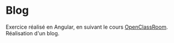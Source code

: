 # Blog

Exercice réalisé en Angular, en suivant le cours [OpenClassRoom](https://openclassrooms.com/fr/courses/4668271-developpez-des-applications-web-avec-angular).    
Réalisation d'un blog.
